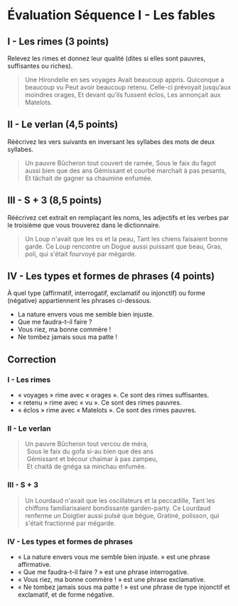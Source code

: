 # Évaluation Séquence I - Les fables

## I - Les rimes (3 points)

Relevez les rimes et donnez leur qualité (dites si elles sont pauvres, suffisantes ou riches).

> Une Hirondelle en ses voyages
Avait beaucoup appris. Quiconque a beaucoup vu
Peut avoir beaucoup retenu.
Celle-ci prévoyait jusqu’aux moindres orages,
Et devant qu’ils fussent éclos,
Les annonçait aux Matelots.

## II - Le verlan (4,5 points)

Réécrivez les vers suivants en inversant les syllabes des mots de deux syllabes.

> Un pauvre Bûcheron tout couvert de ramée,
> Sous le faix du fagot aussi bien que des ans
> Gémissant et courbé marchait à pas pesants,
> Et tâchait de gagner sa chaumine enfumée.

## III - S + 3 (8,5 points)

Réécrivez cet extrait en remplaçant les noms, les adjectifs et les verbes par le troisième que vous trouverez dans le dictionnaire.

> Un Loup n'avait que les os et la peau,
> Tant les chiens faisaient bonne garde.
> Ce Loup rencontre un Dogue aussi puissant que beau,
> Gras, poli, qui s'était fourvoyé par mégarde.


## IV - Les types et formes de phrases (4 points)

À quel type (affirmatif, interrogatif, exclamatif ou injonctif) ou forme (négative) appartiennent les phrases ci-dessous.

- La nature envers vous me semble bien injuste.
- Que me faudra-t-il faire ?
- Vous riez, ma bonne commère !
- Ne tombez jamais sous ma patte !


## Correction

### I - Les rimes

- « voyages » rime avec « orages ». Ce sont des rimes suffisantes.
- « retenu » rime avec « vu ». Ce sont des rimes pauvres.
- « éclos » rime avec « Matelots ». Ce sont des rimes pauvres.

### II - Le verlan

> Un pauvre Bûcheron tout vercou de méra,<br /> Sous le faix du gofa si-au bien que des ans<br /> Gémissant et bécour chaimar à pas zampeu,<br /> Et chaitâ de gnéga sa minchau enfumée.

### III - S + 3

> Un Lourdaud n'axait que les oscillateurs et la peccadille, Tant les chiffons familiarisaient bondissante garden-party. Ce Lourdaud renferme un Doigtier aussi pulsé que bègue, Gratiné, polisson, qui s'était fractionné par mégarde.

### IV - Les types et formes de phrases

- « La nature envers vous me semble bien injuste. » est une phrase affirmative.
- « Que me faudra-t-il faire ? » est une phrase interrogative.
- « Vous riez, ma bonne commère ! » est une phrase exclamative.
- « Ne tombez jamais sous ma patte ! » est une phrase de type injonctif et exclamatif, et de forme négative.
